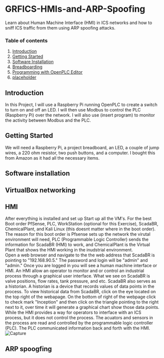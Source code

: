 # GRFICS-HMIs-and-ARP-Spoofing
Learn about Human Machine Interface (HMI) in ICS networks and how to sniff ICS traffic from them using ARP spoofing attacks.

### Table of contents

1. [Introduction](#introduction)
2. [Getting Started](#starting)
3. [Software Installation](#software)
4. [Breadboarding](#breadboard)
5. [Programming with OpenPLC Editor](#openplc)
6. [placeholder](#summary)

## Introduction <a name="introduction">
In this Project, I will use a Raspberry Pi running OpenPLC to create a switch to turn on and off an LED. I will then use Modbus to control the PLC (Raspberry Pi) over the network. I will also use (insert program) to monitor the activity between Modbus and the PLC.

## Getting Started <a name="starting">
We will need a Raspberry Pi, a project breadboard, an LED, a couple of jump wires, a 220 ohm resistor, two push buttons, and a computer. I bought this from Amazon as it had all the necessary items.   

## Software installation <a name="software">

## VirtualBox networking <a name="network">

## HMI <a name="hmi">
After everything is installed and set up Start up all the VM's. For the best Boot order PfSense, PLC, WorkStation (optional for this Exercise), ScadaBR, ChemicalPlant, and Kali Linux (this doesnt matter where in the boot order). The reason for this boot order is Pfsense sets up the network the virutal environment will need, PLC (Programmable Logic Controller) sends the information for ScadaBR (HMI) to work, and ChemicalPlant  is the Virtual Plant that shows the HMI working in the inudstrial environment.  
Open a web browser and navigate to the the web address that ScadaBR is pointing to "192.168.90.5." The password and login will be "admin" and "admin." Once you are logged in you will see a human machine interface or HMI. An HMI allow an operator to monitor and or control an industrial process through a graphical user interface. What we see on ScadaBR is valve positions, flow rates, tank pressure, and etc. ScadaBR also serves as a historian. A historian is a device that records values of data points in the process. To view historical data from ScadaBR, click on the eye located on the top right of the webapage. On the bottom of right of the webpage click to check mark "Inception" and then click on the triangle pointing to the right next to it, over time it will generate a graphical chart show those data points.  
While the HMI provides a way for operators to interface with an ICS process, but it does not control the process. The acuators and sensors in the process are read and controlled by the programmable logic controller (PLC). The PLC communicated information back and forth with the HMI.
![Capture](https://github.com/IzharSalvanaSyed/GRFICS-HMIs-and-ARP-Spoofing/assets/156041933/247eafd9-b66a-4eef-9083-22b45804283d)

## ARP spoogfing <a name="spoofing">
